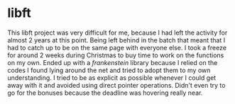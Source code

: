 # libft
This libft project was very difficult for me, because I had left the activity for almost 2 years at this point. Being left behind in the batch that meant that I had to catch up to be on the same page with everyone else. I took a freeze for around 2 weeks during Christmas to buy time to work on the functions on my own. Ended up with a *frankenstein* library because I relied on the codes I found lying around the net and tried to adopt them to my own understanding. I tried to be as explicit as possible whenever I could get away with it and avoided using direct pointer operations. Didn't even try to go for the bonuses because the deadline was hovering really near.
